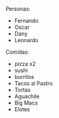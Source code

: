 Personas:

- Fernando
- Oscar
- Dany
- Leonardo

Comidas:

- pizza x2 
- sushi
- burritos
- Tacos al Pastro
- Tortas
- Aguachile
- Big Macs
- Elotes